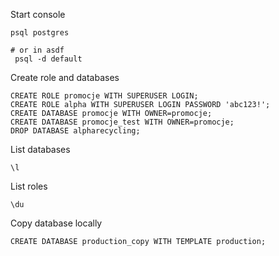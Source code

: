 Start console
```
psql postgres

# or in asdf
 psql -d default
```

Create role and databases
```
CREATE ROLE promocje WITH SUPERUSER LOGIN;
CREATE ROLE alpha WITH SUPERUSER LOGIN PASSWORD 'abc123!';
CREATE DATABASE promocje WITH OWNER=promocje;
CREATE DATABASE promocje_test WITH OWNER=promocje;
DROP DATABASE alpharecycling;
```

List databases
```
\l
```


List roles
```
\du
```

Copy database locally
```
CREATE DATABASE production_copy WITH TEMPLATE production;
```
